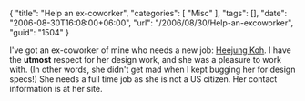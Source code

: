 {
	"title": "Help an ex-coworker",
	"categories": [
		"Misc"
	],
	"tags": [],
	"date": "2006-08-30T16:08:00+06:00",
	"url": "/2006/08/30/Help-an-excoworker",
	"guid": "1504"
}

I've got an ex-coworker of mine who needs a new job: <a href="http://www.heekoh.com">Heejung Koh</a>. I have the <b>utmost</b> respect for her design work, and she was a pleasure to work with. (In other words, she didn't get mad when I kept bugging her for design specs!) She needs a full time job as she is not a US citizen. Her contact information is at her site.